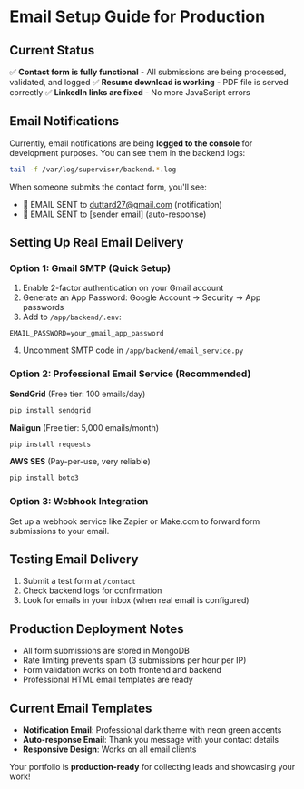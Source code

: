 # Email Setup Guide for Production

## Current Status
✅ **Contact form is fully functional** - All submissions are being processed, validated, and logged
✅ **Resume download is working** - PDF file is served correctly
✅ **LinkedIn links are fixed** - No more JavaScript errors

## Email Notifications
Currently, email notifications are being **logged to the console** for development purposes. You can see them in the backend logs:

```bash
tail -f /var/log/supervisor/backend.*.log
```

When someone submits the contact form, you'll see:
- 📧 EMAIL SENT to duttard27@gmail.com (notification)
- 📧 EMAIL SENT to [sender email] (auto-response)

## Setting Up Real Email Delivery

### Option 1: Gmail SMTP (Quick Setup)
1. Enable 2-factor authentication on your Gmail account
2. Generate an App Password: Google Account → Security → App passwords
3. Add to `/app/backend/.env`:
```
EMAIL_PASSWORD=your_gmail_app_password
```
4. Uncomment SMTP code in `/app/backend/email_service.py`

### Option 2: Professional Email Service (Recommended)
**SendGrid** (Free tier: 100 emails/day)
```bash
pip install sendgrid
```

**Mailgun** (Free tier: 5,000 emails/month)
```bash
pip install requests
```

**AWS SES** (Pay-per-use, very reliable)
```bash
pip install boto3
```

### Option 3: Webhook Integration
Set up a webhook service like Zapier or Make.com to forward form submissions to your email.

## Testing Email Delivery
1. Submit a test form at `/contact`
2. Check backend logs for confirmation
3. Look for emails in your inbox (when real email is configured)

## Production Deployment Notes
- All form submissions are stored in MongoDB
- Rate limiting prevents spam (3 submissions per hour per IP)
- Form validation works on both frontend and backend
- Professional HTML email templates are ready

## Current Email Templates
- **Notification Email**: Professional dark theme with neon green accents
- **Auto-response Email**: Thank you message with your contact details
- **Responsive Design**: Works on all email clients

Your portfolio is **production-ready** for collecting leads and showcasing your work!